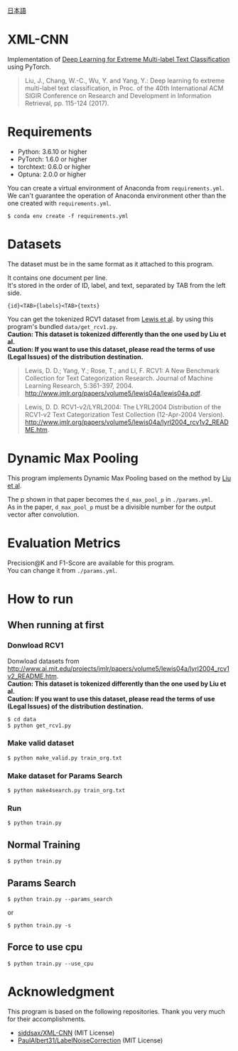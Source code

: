 [日本語](https://github.com/yu54ku/xml-cnn/blob/master/README_J.md)

# XML-CNN
Implementation of [Deep Learning for Extreme Multi-label Text Classification](http://nyc.lti.cs.cmu.edu/yiming/Publications/jliu-sigir17.pdf) using PyTorch.

> Liu, J., Chang, W.-C., Wu, Y. and Yang, Y.: Deep learning fo extreme multi-label text classification, in Proc. of the 40th International ACM SIGIR Conference on Research and Development in Information Retrieval, pp. 115-124 (2017).

# Requirements
- Python: 3.6.10 or higher
- PyTorch: 1.6.0 or higher
- torchtext: 0.6.0 or higher
- Optuna: 2.0.0 or higher

You can create a virtual environment of Anaconda from `requirements.yml`.  
We can't guarantee the operation of Anaconda environment other than the one created with `requirements.yml`.

```
$ conda env create -f requirements.yml
```


# Datasets
The dataset must be in the same format as it attached to this program.

It contains one document per line.  
It's stored in the order of ID, label, and text, separated by TAB from the left side.

```
{id}<TAB>{labels}<TAB>{texts}
```

You can get the tokenized RCV1 dataset from [Lewis et al](https://www.jmlr.org/papers/volume5/lewis04a/lewis04a.pdf). by using this program's bundled `data/get_rcv1.py`.  
__Caution: This dataset is tokenized differently than the one used by Liu et al.__  
__Caution: If you want to use this dataset, please read the terms of use (Legal Issues) of the distribution destination.__

> Lewis, D. D.; Yang, Y.; Rose, T.; and Li, F. RCV1: A New Benchmark Collection for Text Categorization Research. Journal of Machine Learning Research, 5:361-397, 2004. http://www.jmlr.org/papers/volume5/lewis04a/lewis04a.pdf. 

> Lewis, D. D.  RCV1-v2/LYRL2004: The LYRL2004 Distribution of the RCV1-v2 Text Categorization Test Collection (12-Apr-2004 Version). http://www.jmlr.org/papers/volume5/lewis04a/lyrl2004_rcv1v2_README.htm. 


# Dynamic Max Pooling
This program implements Dynamic Max Pooling based on the method by [Liu et al](http://nyc.lti.cs.cmu.edu/yiming/Publications/jliu-sigir17.pdf).

The p shown in that paper becomes the `d_max_pool_p` in `./params.yml`.  
As in the paper, `d_max_pool_p` must be a divisible number for the output vector after convolution.


# Evaluation Metrics
Precision@K and F1-Score are available for this program.  
You can change it from `./params.yml`.

# How to run
## When running at first
### Donwload RCV1

Donwload datasets from http://www.ai.mit.edu/projects/jmlr/papers/volume5/lewis04a/lyrl2004_rcv1v2_README.htm.  
__Caution: This dataset is tokenized differently than the one used by Liu et al.__  
__Caution: If you want to use this dataset, please read the terms of use (Legal Issues) of the distribution destination.__

```
$ cd data
$ python get_rcv1.py
```


### Make valid dataset

```
$ python make_valid.py train_org.txt
```


### Make dataset for Params Search

```
$ python make4search.py train_org.txt
```


### Run

```
$ python train.py
```

## Normal Training

```
$ python train.py
```

## Params Search
```
$ python train.py --params_search
```
or
```
$ python train.py -s
```
## Force to use cpu

```
$ python train.py --use_cpu
```

# Acknowledgment
This program is based on the following repositories.
Thank you very much for their accomplishments.


- [siddsax/XML-CNN](https://github.com/siddsax/XML-CNN) (MIT License)
- [PaulAlbert31/LabelNoiseCorrection](https://github.com/PaulAlbert31/LabelNoiseCorrection) (MIT License)
